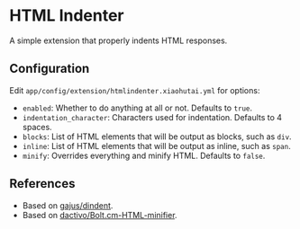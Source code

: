 # HTML Indenter

A simple extension that properly indents HTML responses.


## Configuration

Edit `app/config/extension/htmlindenter.xiaohutai.yml` for options:

- `enabled`: Whether to do anything at all or not. Defaults to `true`.
- `indentation_character`: Characters used for indentation. Defaults to 4 spaces.
- `blocks`: List of HTML elements that will be output as blocks, such as `div`.
- `inline`: List of HTML elements that will be output as inline, such as `span`.
- `minify`: Overrides everything and minify HTML. Defaults to `false`.


## References

- Based on [gajus/dindent](https://github.com/gajus/dindent).
- Based on [dactivo/Bolt.cm-HTML-minifier](https://github.com/dactivo/Bolt.cm-HTML-minifier).
